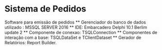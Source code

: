 # Sistema de Pedidos
Software para emissão de pedidos
** Gerenciador do banco de dados utilizado : MSSQL SERVER 2016
** IDE: Embarcadero Delphi 10.1 Berlim update 2
** Componente de conexao: TSQLConnection
** Componentes de interação com a base: TSQLDataSet e TClientDataset
** Gerador de Relatórios: Report Builder.
